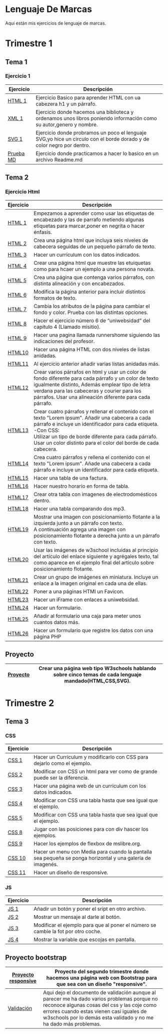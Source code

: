 # Lenguaje De Marcas
Aquí están mis ejercicios de lenguaje de marcas. 

# Trimestre 1

## Tema 1

### Ejercicio 1

**Ejercicio**|**Descripción**
---------|-----------
[HTML 1](/Trimestre-1/Tema-1/Ejercicio-1/html-1.html)|Ejercicio Basico para aprender HTML con ua cabezera h1 y un párrafo.
[XML 1](/Trimestre-1/Tema-1/Ejercicio-1/XML-1.xml)|Ejercicio donde hacemos una biblioteca y ordenamos unos libros poniendo información como su autor,genero y nombre.
[SVG 1](/Trimestre-1/Tema-1/Ejercicio-1/SVG-1.html)|Ejercicio donde probramos un poco el lenguaje SVG,yo hice un circulo con el borde dorado y de color negro por dentro.
[Prueba MD](https://github.com/AlvaroAMGX/Prueba/tree/main)|Ejercicio donde practicamos a hacer lo basico en un archivo Readme.md

## Tema 2

### Ejercicio Html

**Ejercicio**|**Descripción**
---------|------------
[HTML 1](/Trimestre-1/Tema_2/Ejercicio_Html/Html-2-1.html)|Empezamos a aprender como usar las etiquetas de encabezado y las de parrafo metiendo algunas etiquetas para marcar,poner en negrita o hacer énfasis.
[HTML 2](/Trimestre-1/Tema_2/Ejercicio_Html/Html-2-2.html)|Crea una página html que incluya seis niveles de cabecera seguidas de un pequeño párrafo de texto.
[HTML 3](/Trimestre-1/Tema_2/Ejercicio_Html/Html-2-3.html)|Hacer un currículum con los datos indicados.
[HTML 4](/Trimestre-1/Tema_2/Ejercicio_Html/Html-2-4.html)|Crear una página html que muestre las etuiquetas como para hcaer un ejemplo a una persona novata.
[HTML 5](/Trimestre-1/Tema_2/Ejercicio_Html/Html-2-5.html)|Crea una página que contenga varios párrafos, con distinta alineación y con encabezados.
[HTML 6](/Trimestre-1/Tema_2/Ejercicio_Html/Html-2-6.html)|Modifica la página anterior para incluir distintos formatos de texto.
[HTML 7](/Trimestre-1/Tema_2/Ejercicio_Html/Html-2-7.html)|Cambia los atributos de la página para cambiar el fondo y color. Prueba con las distintas opciones. 
[HTML 8](/Trimestre-1/Tema_2/Ejercicio_Html/Misitio/)|Hacer el ejercicio número 6 de “uniwebsidad” del capítulo 4 (Llamado misitio).
[HTML 9](/Trimestre-1/Tema_2/Ejercicio_Html/Ejercicio_9/)|Hacer una pagina llamada runnershome siguiendo las indicaciones del profesor.
[HTML10](/Trimestre-1/Tema_2/Ejercicio_Html/Html-2-10.html)|Hacer una página HTML con dos niveles de listas anidadas.
[HTML11](/Trimestre-1/Tema_2/Ejercicio_Html/Html-2-11.html)|Al ejercicio anterior añadir varias listas anidadas más.
[HTML12](/Trimestre-1/Tema_2/Ejercicio_Html/Html-2-12.html)|Crear varios párrafos en html y usar un color de fondo diferente para cada párrafo y un color de texto igualmente distinto, Además emplear tipo de letra verdana para las cabeceras y courier para los párrafos. Usar una alineación diferente para cada párrafo.
[HTML13](/Trimestre-1/Tema_2/Ejercicio_Html/Html-2-13.html)|Crear cuatro párrafos y rellenar el contenido con el texto "Lorem ipsum". Añadir una cabecera a cada párrafo e incluye un identificador para cada etiqueta.<br>-Con CSS:<br>Utilizar un tipo de borde diferente para cada párrafo.<br>Usar un color distinto para el color del borde de cada cabecera.
[HTML14](/Trimestre-1/Tema_2/Ejercicio_Html/Html-2-14.html)|Crea cuatro párrafos y rellena el contenido con el texto "Lorem ipsum". Añade una cabecera a cada párrafo e incluye un identificador para cada etiqueta.
[HTML15](/Trimestre-1/Tema_2/Ejercicio_Html/Html-2-15.html)|Hacer una tabla de una factura.
[HTML16](/Trimestre-1/Tema_2/Ejercicio_Html/Html-2-16.html)|Hacer nuestro horario en forma de tabla.
[HTML17](/Trimestre-1/Tema_2/Ejercicio_Html/Html-2-17.html)|Crear otra tabla con imagenes de electrodomésticos dentro.
[HTML18](/Trimestre-1/Tema_2/Ejercicio_Html/Html-2-18.html)|Hacer una tabla comparando dos mp3.
[HTML19](/Trimestre-1/Tema_2/Ejercicio_Html/Html-2-19.html)|Mostrar una imagen con posicionamiento flotante a la izquierda junto a un párrafo con texto.<br>A continuación agrega una imagen con posicionamiento flotante a derecha junto a un párrafo con texto.
[HTML20](/Trimestre-1/Tema_2/Ejercicio_Html/Html-2-20.html)|Usar las imágenes de w3school incluidas al principio del artículo del enlace siguiente y agrégales texto, tal como aparece en el ejemplo final del artículo sobre posicionamiento flotante.
[HTML21](/Trimestre-1/Tema_2/Ejercicio_Html/Html-2-21.html)|Crear un grupo de imágenes en miniatura. Incluye un enlace a la imagen original en cada una de ellas.
[HTML22](/Trimestre-1/Tema_2/Ejercicio_Html/Html-2-22/)|Poner a una páginas HTMl un Favicon.
[HTML23](/Trimestre-1/Tema_2/Ejercicio_Html/Html-2-23.html)|Hacer un iFrame con enlaces a uniwebsidad.
[HTML24](/Trimestre-1/Tema_2/Ejercicio_Html/Html-2-24.html)|Hacer un formulario.
[HTML25](/Trimestre-1/Tema_2/Ejercicio_Html/Html-2-25.html)|Añadir al formulario una caja para meter unos cuantos datos más.
[HTML26](/Trimestre-1/Tema_2/Ejercicio_Html/Ejercicio_26/)|Hacer un formulario que registre los datos con una página PHP

## Proyecto

[Proyecto](https://web-4-you.w3spaces.com/)|Crear una página web tipo W3schools hablando sobre cinco temas de cada lenguaje mandado(HTML,CSS,SVG).
-------------------------------------------|------------------------------------------------------------------------------------------------------

# Trimestre 2

## Tema 3

###  CSS

**Ejercicio**|**Descripción**
---------|------------
[CSS 1](/Trimestre_2/Ejercicio_Css/Css-2-1)|Hacer un Curriculum y modificarlo con CSS para dejarlo como el ejemplo.
[CSS 2](/Trimestre_2/Ejercicio_Css/Css-2-2)|Modificar con CSS un html para ver como de grande puede ser la diferencia.
[CSS 3](/Trimestre_2/Ejercicio_Css/Css-2-3)|Hacer una página web de un currículum con los datos indicados.
[CSS 4](/Trimestre_2/Ejercicio_Css/Css-2-4.html)|Modificar con CSS una tabla hasta que sea igual que el ejemplo.
[CSS 5](/Trimestre_2/Ejercicio_Css/Css-2-5)|Modificar con CSS una tabla hasta que sea igual que el ejemplo.
[CSS 8](/Trimestre_2/Ejercicio_Css/css-2-8)|Jugar con las posiciones para con div hascer los ejemplos.
[CSS 9](/Trimestre_2/Ejercicio_Css/Css-2-9)|Hacer los ejemplos de flexbox de mslibre.org.
[CSS 10](/Trimestre_2/Ejercicio_Css/Css-2-10)|Hacer un menu con Media para cuando la pantalla sea pequeña se ponga horizontal y una galería de imagenés.
[CSS 11](/Trimestre_2/Ejercicio_Css/Css-2-11)|Hacer un diseño de responsive.

###  JS

**Ejercicio**|**Descripción**
---------|------------
[JS 1](/Trimestre_2/Ejercicio_Javascript/Javascript-2-1)|Añadir un botón y poner el sript en otro archivo.
[JS 2](/Trimestre_2/Ejercicio_Javascript/Javascript-2-2)|Mostrar un mensaje al darle al botón.
[JS 3](/Trimestre_2/Ejercicio_Javascript/Javascript-2-3)|Modificar el ejemplo para que al poner el número se cambie la fot por otro coche.
[JS 4](/Trimestre_2/Ejercicio_Javascript/Javascript-2-4)|Mostrar la variable que escojas en pantalla.

## Proyecto bootstrap

[Proyecto responsive](https://bootstrapexample.w3spaces.com/)|Proyecto del segundo trimestre donde hacemos una página web con Bootstrap para que sea con un diseño "responsive".
---------|------------
[Validación](https://jigsaw.w3.org/css-validator/validator?uri=https%3A%2F%2Fbootstrapexample.w3spaces.com%2F&profile=css3svg&usermedium=all&warning=1&vextwarning=&lang=es#css)|Aqui dejo el documento de validación aunque al parecer me ha dado varios problemas porque no reconoce algunas cosas del css y las coje como errores cuando estas vienen casi iguales de w3schools por lo demás esta validado y no me ha dado más problemas.




